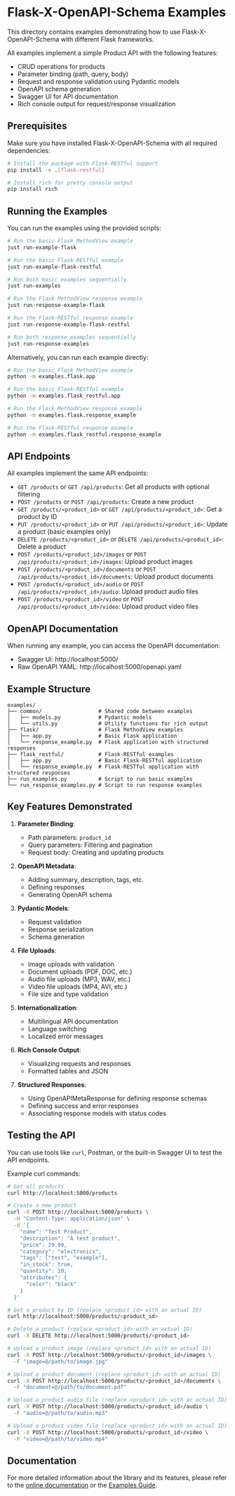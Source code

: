 # Flask-X-OpenAPI-Schema Examples

This directory contains examples demonstrating how to use Flask-X-OpenAPI-Schema with different Flask frameworks.

All examples implement a simple Product API with the following features:

- CRUD operations for products
- Parameter binding (path, query, body)
- Request and response validation using Pydantic models
- OpenAPI schema generation
- Swagger UI for API documentation
- Rich console output for request/response visualization

## Prerequisites

Make sure you have installed Flask-X-OpenAPI-Schema with all required dependencies:

```bash
# Install the package with Flask-RESTful support
pip install -e .[flask-restful]

# Install rich for pretty console output
pip install rich
```

## Running the Examples

You can run the examples using the provided scripts:

```bash
# Run the basic Flask MethodView example
just run-example-flask

# Run the basic Flask-RESTful example
just run-example-flask-restful

# Run both basic examples sequentially
just run-examples

# Run the Flask MethodView response example
just run-response-example-flask

# Run the Flask-RESTful response example
just run-response-example-flask-restful

# Run both response examples sequentially
just run-response-examples
```

Alternatively, you can run each example directly:

```bash
# Run the basic Flask MethodView example
python -m examples.flask.app

# Run the basic Flask-RESTful example
python -m examples.flask_restful.app

# Run the Flask MethodView response example
python -m examples.flask.response_example

# Run the Flask-RESTful response example
python -m examples.flask_restful.response_example
```

## API Endpoints

All examples implement the same API endpoints:

- `GET /products` or `GET /api/products`: Get all products with optional filtering
- `POST /products` or `POST /api/products`: Create a new product
- `GET /products/<product_id>` or `GET /api/products/<product_id>`: Get a product by ID
- `PUT /products/<product_id>` or `PUT /api/products/<product_id>`: Update a product (basic examples only)
- `DELETE /products/<product_id>` or `DELETE /api/products/<product_id>`: Delete a product
- `POST /products/<product_id>/images` or `POST /api/products/<product_id>/images`: Upload product images
- `POST /products/<product_id>/documents` or `POST /api/products/<product_id>/documents`: Upload product documents
- `POST /products/<product_id>/audio` or `POST /api/products/<product_id>/audio`: Upload product audio files
- `POST /products/<product_id>/video` or `POST /api/products/<product_id>/video`: Upload product video files

## OpenAPI Documentation

When running any example, you can access the OpenAPI documentation:

- Swagger UI: http://localhost:5000/
- Raw OpenAPI YAML: http://localhost:5000/openapi.yaml

## Example Structure

```
examples/
├── common/                  # Shared code between examples
│   ├── models.py            # Pydantic models
│   └── utils.py             # Utility functions for rich output
├── flask/                   # Flask MethodView examples
│   ├── app.py               # Basic Flask application
│   └── response_example.py  # Flask application with structured responses
├── flask_restful/           # Flask-RESTful examples
│   ├── app.py               # Basic Flask-RESTful application
│   └── response_example.py  # Flask-RESTful application with structured responses
├── run_examples.py          # Script to run basic examples
└── run_response_examples.py # Script to run response examples
```

## Key Features Demonstrated

1. **Parameter Binding**:
   - Path parameters: `product_id`
   - Query parameters: Filtering and pagination
   - Request body: Creating and updating products

2. **OpenAPI Metadata**:
   - Adding summary, description, tags, etc.
   - Defining responses
   - Generating OpenAPI schema

3. **Pydantic Models**:
   - Request validation
   - Response serialization
   - Schema generation

4. **File Uploads**:
   - Image uploads with validation
   - Document uploads (PDF, DOC, etc.)
   - Audio file uploads (MP3, WAV, etc.)
   - Video file uploads (MP4, AVI, etc.)
   - File size and type validation

5. **Internationalization**:
   - Multilingual API documentation
   - Language switching
   - Localized error messages

6. **Rich Console Output**:
   - Visualizing requests and responses
   - Formatted tables and JSON

7. **Structured Responses**:
   - Using OpenAPIMetaResponse for defining response schemas
   - Defining success and error responses
   - Associating response models with status codes

## Testing the API

You can use tools like `curl`, Postman, or the built-in Swagger UI to test the API endpoints.

Example curl commands:

```bash
# Get all products
curl http://localhost:5000/products

# Create a new product
curl -X POST http://localhost:5000/products \
  -H "Content-Type: application/json" \
  -d '{
    "name": "Test Product",
    "description": "A test product",
    "price": 29.99,
    "category": "electronics",
    "tags": ["test", "example"],
    "in_stock": true,
    "quantity": 10,
    "attributes": {
      "color": "black"
    }
  }'

# Get a product by ID (replace <product_id> with an actual ID)
curl http://localhost:5000/products/<product_id>

# Delete a product (replace <product_id> with an actual ID)
curl -X DELETE http://localhost:5000/products/<product_id>

# Upload a product image (replace <product_id> with an actual ID)
curl -X POST http://localhost:5000/products/<product_id>/images \
  -F "image=@/path/to/image.jpg"

# Upload a product document (replace <product_id> with an actual ID)
curl -X POST http://localhost:5000/products/<product_id>/documents \
  -F "document=@/path/to/document.pdf"

# Upload a product audio file (replace <product_id> with an actual ID)
curl -X POST http://localhost:5000/products/<product_id>/audio \
  -F "audio=@/path/to/audio.mp3"

# Upload a product video file (replace <product_id> with an actual ID)
curl -X POST http://localhost:5000/products/<product_id>/video \
  -F "video=@/path/to/video.mp4"
```

## Documentation

For more detailed information about the library and its features, please refer to the [online documentation](https://straydragon.github.io/flask-x-openapi-schema/) or the [Examples Guide](https://straydragon.github.io/flask-x-openapi-schema/examples/).
